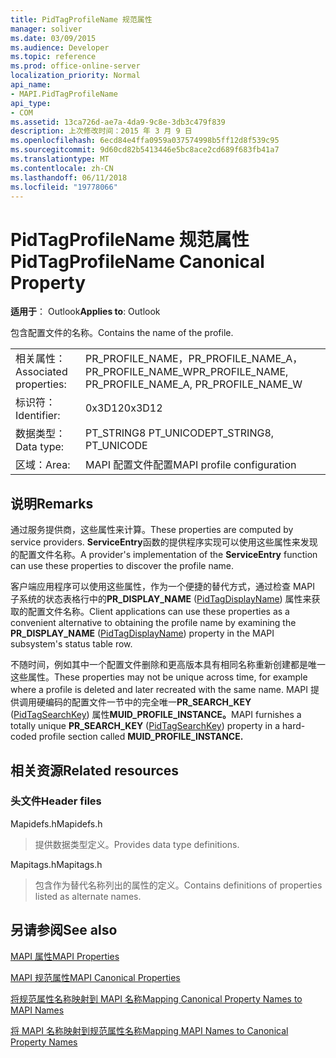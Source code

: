 ```yaml
---
title: PidTagProfileName 规范属性
manager: soliver
ms.date: 03/09/2015
ms.audience: Developer
ms.topic: reference
ms.prod: office-online-server
localization_priority: Normal
api_name:
- MAPI.PidTagProfileName
api_type:
- COM
ms.assetid: 13ca726d-ae7a-4da9-9c8e-3db3c479f839
description: 上次修改时间：2015 年 3 月 9 日
ms.openlocfilehash: 6ecd84e4ffa0959a037574998b5ff12d8f539c95
ms.sourcegitcommit: 9d60cd82b5413446e5bc8ace2cd689f683fb41a7
ms.translationtype: MT
ms.contentlocale: zh-CN
ms.lasthandoff: 06/11/2018
ms.locfileid: "19778066"
---
```

# <a name="pidtagprofilename-canonical-property"></a><span data-ttu-id="9c06a-103">PidTagProfileName 规范属性</span><span class="sxs-lookup"><span data-stu-id="9c06a-103">PidTagProfileName Canonical Property</span></span>

  
  
<span data-ttu-id="9c06a-104">**适用于**： Outlook</span><span class="sxs-lookup"><span data-stu-id="9c06a-104">**Applies to**: Outlook</span></span> 
  
<span data-ttu-id="9c06a-105">包含配置文件的名称。</span><span class="sxs-lookup"><span data-stu-id="9c06a-105">Contains the name of the profile.</span></span>
  
|||
|:-----|:-----|
|<span data-ttu-id="9c06a-106">相关属性：</span><span class="sxs-lookup"><span data-stu-id="9c06a-106">Associated properties:</span></span>  <br/> |<span data-ttu-id="9c06a-107">PR_PROFILE_NAME，PR_PROFILE_NAME_A，PR_PROFILE_NAME_W</span><span class="sxs-lookup"><span data-stu-id="9c06a-107">PR_PROFILE_NAME, PR_PROFILE_NAME_A, PR_PROFILE_NAME_W</span></span>  <br/> |
|<span data-ttu-id="9c06a-108">标识符：</span><span class="sxs-lookup"><span data-stu-id="9c06a-108">Identifier:</span></span>  <br/> |<span data-ttu-id="9c06a-109">0x3D12</span><span class="sxs-lookup"><span data-stu-id="9c06a-109">0x3D12</span></span>  <br/> |
|<span data-ttu-id="9c06a-110">数据类型：</span><span class="sxs-lookup"><span data-stu-id="9c06a-110">Data type:</span></span>  <br/> |<span data-ttu-id="9c06a-111">PT_STRING8 PT_UNICODE</span><span class="sxs-lookup"><span data-stu-id="9c06a-111">PT_STRING8, PT_UNICODE</span></span>  <br/> |
|<span data-ttu-id="9c06a-112">区域：</span><span class="sxs-lookup"><span data-stu-id="9c06a-112">Area:</span></span>  <br/> |<span data-ttu-id="9c06a-113">MAPI 配置文件配置</span><span class="sxs-lookup"><span data-stu-id="9c06a-113">MAPI profile configuration</span></span>  <br/> |
   
## <a name="remarks"></a><span data-ttu-id="9c06a-114">说明</span><span class="sxs-lookup"><span data-stu-id="9c06a-114">Remarks</span></span>

<span data-ttu-id="9c06a-115">通过服务提供商，这些属性来计算。</span><span class="sxs-lookup"><span data-stu-id="9c06a-115">These properties are computed by service providers.</span></span> <span data-ttu-id="9c06a-116">**ServiceEntry**函数的提供程序实现可以使用这些属性来发现的配置文件名称。</span><span class="sxs-lookup"><span data-stu-id="9c06a-116">A provider's implementation of the **ServiceEntry** function can use these properties to discover the profile name.</span></span> 
  
<span data-ttu-id="9c06a-117">客户端应用程序可以使用这些属性，作为一个便捷的替代方式，通过检查 MAPI 子系统的状态表格行中的**PR_DISPLAY_NAME** ([PidTagDisplayName](pidtagdisplayname-canonical-property.md)) 属性来获取的配置文件名称。</span><span class="sxs-lookup"><span data-stu-id="9c06a-117">Client applications can use these properties as a convenient alternative to obtaining the profile name by examining the **PR_DISPLAY_NAME** ([PidTagDisplayName](pidtagdisplayname-canonical-property.md)) property in the MAPI subsystem's status table row.</span></span>
  
<span data-ttu-id="9c06a-118">不随时间，例如其中一个配置文件删除和更高版本具有相同名称重新创建都是唯一这些属性。</span><span class="sxs-lookup"><span data-stu-id="9c06a-118">These properties may not be unique across time, for example where a profile is deleted and later recreated with the same name.</span></span> <span data-ttu-id="9c06a-119">MAPI 提供调用硬编码的配置文件一节中的完全唯一**PR_SEARCH_KEY** ([PidTagSearchKey](pidtagsearchkey-canonical-property.md)) 属性**MUID_PROFILE_INSTANCE。**</span><span class="sxs-lookup"><span data-stu-id="9c06a-119">MAPI furnishes a totally unique **PR_SEARCH_KEY** ([PidTagSearchKey](pidtagsearchkey-canonical-property.md)) property in a hard-coded profile section called **MUID_PROFILE_INSTANCE.**</span></span>
  
## <a name="related-resources"></a><span data-ttu-id="9c06a-120">相关资源</span><span class="sxs-lookup"><span data-stu-id="9c06a-120">Related resources</span></span>

### <a name="header-files"></a><span data-ttu-id="9c06a-121">头文件</span><span class="sxs-lookup"><span data-stu-id="9c06a-121">Header files</span></span>

<span data-ttu-id="9c06a-122">Mapidefs.h</span><span class="sxs-lookup"><span data-stu-id="9c06a-122">Mapidefs.h</span></span>
  
> <span data-ttu-id="9c06a-123">提供数据类型定义。</span><span class="sxs-lookup"><span data-stu-id="9c06a-123">Provides data type definitions.</span></span>
    
<span data-ttu-id="9c06a-124">Mapitags.h</span><span class="sxs-lookup"><span data-stu-id="9c06a-124">Mapitags.h</span></span>
  
> <span data-ttu-id="9c06a-125">包含作为替代名称列出的属性的定义。</span><span class="sxs-lookup"><span data-stu-id="9c06a-125">Contains definitions of properties listed as alternate names.</span></span>
    
## <a name="see-also"></a><span data-ttu-id="9c06a-126">另请参阅</span><span class="sxs-lookup"><span data-stu-id="9c06a-126">See also</span></span>



[<span data-ttu-id="9c06a-127">MAPI 属性</span><span class="sxs-lookup"><span data-stu-id="9c06a-127">MAPI Properties</span></span>](mapi-properties.md)
  
[<span data-ttu-id="9c06a-128">MAPI 规范属性</span><span class="sxs-lookup"><span data-stu-id="9c06a-128">MAPI Canonical Properties</span></span>](mapi-canonical-properties.md)
  
[<span data-ttu-id="9c06a-129">将规范属性名称映射到 MAPI 名称</span><span class="sxs-lookup"><span data-stu-id="9c06a-129">Mapping Canonical Property Names to MAPI Names</span></span>](mapping-canonical-property-names-to-mapi-names.md)
  
[<span data-ttu-id="9c06a-130">将 MAPI 名称映射到规范属性名称</span><span class="sxs-lookup"><span data-stu-id="9c06a-130">Mapping MAPI Names to Canonical Property Names</span></span>](mapping-mapi-names-to-canonical-property-names.md)

